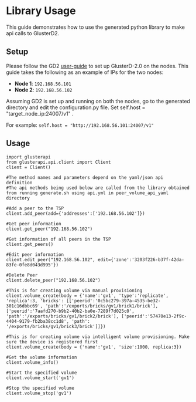 # Library Usage
This guide demonstrates how to use the generated python library to make api calls to GlusterD2.

## Setup 
Please follow the GD2 [user-guide](https://github.com/gluster/glusterd2/blob/master/doc/quick-start-user-guide.md) to set up GlusterD-2.0 on the nodes.
This guide takes the following as an example of IPs for the two nodes:
 * **Node 1**: `192.168.56.101`
 * **Node 2**: `192.168.56.102`
 
 Assuming GD2 is set up and running on both the nodes, go to the generated directory and edit the configuration.py file. Set  self.host =  "target_node_ip:24007/v1" . 
 
 For example: 
 `self.host = "http://192.168.56.101:24007/v1"`
 
 ## Usage
 ```
 import glusterapi
 from glusterapi.api.client import Client
 client = Client()
 
 #The method names and parameters depend on the yaml/json api definition
 #The api methods being used below are called from the library obtained from running generate.sh using api.yml in peer_volume_api_yaml directory 
 
 #Add a peer to the TSP
 client.add_peer(add={'addresses':['192.168.56.102']})
 
 #Get peer information
 client.get_peer("192.168.56.102")
 
 #Get information of all peers in the TSP
 client.get_peers()
 
 #Edit peer information
 client.edit_peer("192.168.56.102", edit={'zone':'3203f226-b37f-42da-83fe-0fe8d043d995'})
 
 #Delete Peer
 client.delete_peer("192.168.56.102")
 
 #This is for creating volume via manual provisioning
 client.volume_create(body = {'name':'gv1', 'type':'replicate', 'replica':3, 'bricks': [['peerid':'0c5bc279-397a-4535-be32-301c16dbbc69', 'path':'/exports/bricks/gv1/brick1/brick'], ['peerid':'7aafd270-b9b2-40b2-ba0e-7289f7d025c0', 'path':'/exports/bricks/gv1/brick2/brick'], ['peerid':'57470e13-2f9c-4404-9179-fb2ba38cc1d8', 'path': '/exports/bricks/gv1/brick3/brick']]})
 
 #This is for creating volume via intelligent volume provisioning. Make sure the device is registered first
 client.volume_create(body = {'name':'gv1', 'size':1000, replica:3})
 
 #Get the volume information
 client.volume_info()
 
 #Start the specified volume
 client.volume_start('gv1')
 
 #Stop the specified volume
 client.volume_stop('gv1')
 
 ```
 
 
